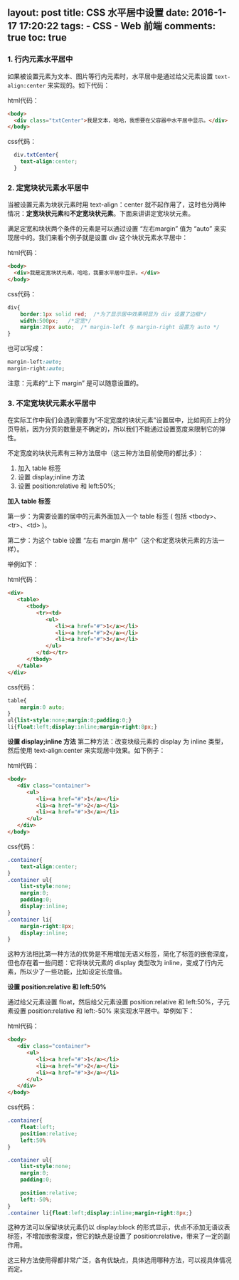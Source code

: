 layout: post
title: CSS 水平居中设置
date: 2016-1-17 17:20:22
tags: 
	- CSS
	- Web 前端
comments: true
toc: true
---
### **1. 行内元素水平居中** ###
如果被设置元素为文本、图片等行内元素时，水平居中是通过给父元素设置 `text-align:center` 来实现的。如下代码：

html代码：
```html
<body>
  <div class="txtCenter">我是文本，哈哈，我想要在父容器中水平居中显示。</div>
</body>
```
css代码：
```css
  div.txtCenter{
    text-align:center;
  }
```

<!--more-->

### **2. 定宽块状元素水平居中** ###
当被设置元素为块状元素时用 text-align：center 就不起作用了，这时也分两种情况：**定宽块状元素**和**不定宽块状元素**。下面来讲讲定宽块状元素。

满足定宽和块状两个条件的元素是可以通过设置 “左右margin” 值为 “auto” 来实现居中的。我们来看个例子就是设置 div 这个块状元素水平居中：

html代码：
```html
<body>
  <div>我是定宽块状元素，哈哈，我要水平居中显示。</div>
</body>
```
css代码：
```css
div{
    border:1px solid red;  /*为了显示居中效果明显为 div 设置了边框*/
    width:500px;   /*定宽*/
    margin:20px auto;  /* margin-left 与 margin-right 设置为 auto */
}
```
也可以写成：
```css
margin-left:auto;
margin-right:auto;
```
注意：元素的“上下 margin” 是可以随意设置的。

### **3. 不定宽块状元素水平居中** ###
在实际工作中我们会遇到需要为“不定宽度的块状元素”设置居中，比如网页上的分页导航，因为分页的数量是不确定的，所以我们不能通过设置宽度来限制它的弹性。

不定宽度的块状元素有三种方法居中（这三种方法目前使用的都比多）：
1. 加入 table 标签
2. 设置 display;inline 方法
3. 设置 position:relative 和 left:50%;

**加入 table 标签**

第一步：为需要设置的居中的元素外面加入一个 table 标签 ( 包括 &lt;tbody>、&lt;tr>、&lt;td> )。

第二步：为这个 table 设置 “左右 margin 居中”（这个和定宽块状元素的方法一样）。

举例如下：

html代码：
```html
<div>
   <table>
      <tbody>
         <tr><td>
            <ul>
               <li><a href="#">1</a></li>
               <li><a href="#">2</a></li>
               <li><a href="#">3</a></li>
            </ul>
         </td></tr>
      </tbody>
   </table>
</div>
```
css代码：
```css
table{
    margin:0 auto;
}
ul{list-style:none;margin:0;padding:0;}
li{float:left;display:inline;margin-right:8px;}
```

**设置 display;inline 方法**
第二种方法：改变块级元素的 display 为 inline 类型，然后使用 text-align:center 来实现居中效果。如下例子：

html代码：
```html
<body>
   <div class="container">
      <ul>
         <li><a href="#">1</a></li>
         <li><a href="#">2</a></li>
         <li><a href="#">3</a></li>
      </ul>
   </div>
</body>
```
css代码：

```css
.container{
    text-align:center;
}
.container ul{
    list-style:none;
    margin:0;
    padding:0;
    display:inline;
}
.container li{
    margin-right:8px;
    display:inline;
}
```
这种方法相比第一种方法的优势是不用增加无语义标签，简化了标签的嵌套深度，但也存在着一些问题：它将块状元素的 display 类型改为 inline，变成了行内元素，所以少了一些功能，比如设定长度值。

**设置 position:relative 和 left:50%**

通过给父元素设置 float，然后给父元素设置 position:relative 和 left:50%，子元素设置 position:relative 和 left:-50% 来实现水平居中。举例如下：

html代码：
```html
<body>
   <div class="container">
      <ul>
         <li><a href="#">1</a></li>
         <li><a href="#">2</a></li>
         <li><a href="#">3</a></li>
      </ul>
   </div>
</body>
```
css代码：
```css
.container{
    float:left;
    position:relative;
    left:50%
}

.container ul{
    list-style:none;
    margin:0;
    padding:0;
    
    position:relative;
    left:-50%;
}
.container li{float:left;display:inline;margin-right:8px;}
```
这种方法可以保留块状元素仍以 display:block 的形式显示，优点不添加无语议表标签，不增加嵌套深度，但它的缺点是设置了 position:relative，带来了一定的副作用。

这三种方法使用得都非常广泛，各有优缺点，具体选用哪种方法，可以视具体情况而定。
